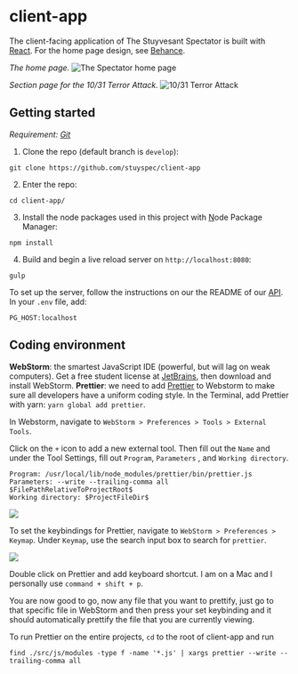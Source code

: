 # client-app
The client-facing application of The Stuyvesant Spectator is built with [React](https://github.com/facebook/react). For the home page design, see [Behance](https://www.behance.net/gallery/58000077/The-SpectatorA-New-Look).


_The home page._
![The Spectator home page](https://screenshots.firefoxusercontent.com/images/8c9ee5f7-ff54-4c83-908f-86d8ced4fe5c.png)  

_Section page for the 10/31 Terror Attack._
![10/31 Terror Attack](https://screenshots.firefoxusercontent.com/images/bdfbe05c-d562-4781-891f-62b30fc68748.png)
## Getting started
_Requirement: [Git](https://help.github.com/articles/set-up-git/)_
1. Clone the repo (default branch is `develop`): 
```
git clone https://github.com/stuyspec/client-app
```
2. Enter the repo: 
```
cd client-app/
```
3. Install the node packages used in this project with <u>N</u>ode Package Manager: 
```
npm install
```
4. Build and begin a live reload server on `http://localhost:8080`: 
```
gulp
```

To set up the server, follow the instructions on our the README of our [API](https://github.com/stuyspec/stuy-spec-api).
In your `.env` file, add:
```
PG_HOST:localhost
```

## Coding environment
**WebStorm**: the smartest JavaScript IDE (powerful, but will lag on weak computers). Get a free student license at [JetBrains](https://www.jetbrains.com/student/), then download and install WebStorm.
**Prettier**: we need to add [Prettier](https://github.com/prettier/prettier) to Webstorm to make sure all developers have a uniform coding style.
In the Terminal, add Prettier with yarn: `yarn global add prettier`.  

In Webstorm, navigate to `WebStorm > Preferences > Tools > External Tools`.  

Click on the `+` icon to add a new external tool. Then fill out the `Name` and under the Tool Settings, fill out `Program`, `Parameters` , and `Working directory`.  

```
Program: /usr/local/lib/node_modules/prettier/bin/prettier.js
Parameters: --write --trailing-comma all $FilePathRelativeToProjectRoot$
Working directory: $ProjectFileDir$
```

<img src="https://cdn-images-1.medium.com/max/1600/1*anZPX6XaHHBJQUC4Zz6aSA.png"/>

To set the keybindings for Prettier, navigate to `WebStorm > Preferences > Keymap`. Under `Keymap`, use the search input box to search for `prettier`.

<img src="https://cdn-images-1.medium.com/max/1600/1*rwhqT811uuR2X4ftQpWOPA.png"/>

Double click on Prettier and add keyboard shortcut. I am on a Mac and I personally use `command + shift + p`.  

You are now good to go, now any file that you want to prettify, just go to that specific file in WebStorm and then press your set keybinding and it should automatically prettify the file that you are currently viewing.  

To run Prettier on the entire projects, `cd` to the root of client-app and run
```
find ./src/js/modules -type f -name '*.js' | xargs prettier --write --trailing-comma all
```
